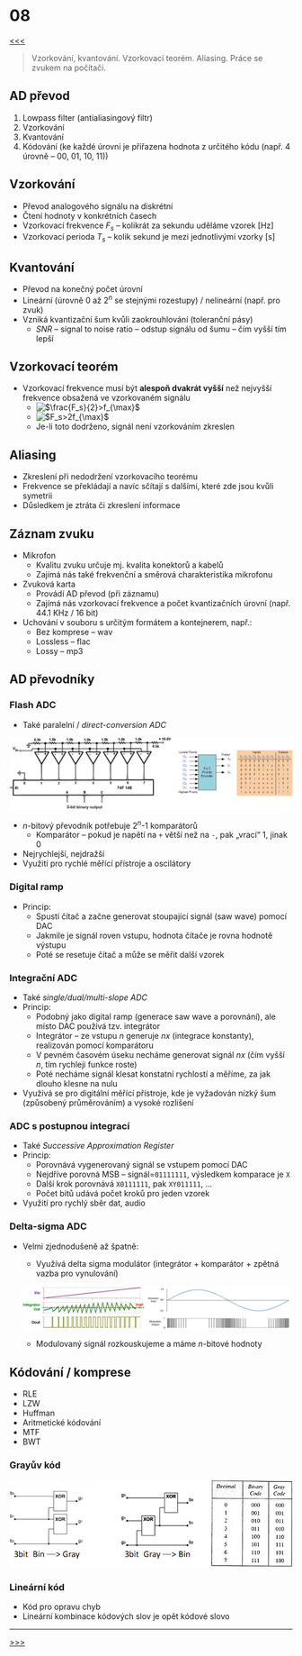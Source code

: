 # 08

[<<<](./07.MD)
> Vzorkování, kvantování. Vzorkovací teorém. Aliasing. Práce se zvukem na počítači.

## AD převod

1. Lowpass filter (antialiasingový filtr)
2. Vzorkování
3. Kvantování
4. Kódování (ke každé úrovni je přiřazena hodnota z určitého kódu (např. 4 úrovně – 00, 01, 10, 11))

## Vzorkování

* Převod analogového signálu na diskrétní
* Čtení hodnoty v konkrétních časech
* Vzorkovací frekvence _F<sub>s</sub>_ – kolikrát za sekundu uděláme vzorek [Hz]
* Vzorkovací perioda  _T<sub>s</sub>_ – kolik sekund je mezi jednotlivými vzorky [s]

## Kvantování

* Převod na konečný počet úrovní
* Lineární (úrovně 0 až 2<sup>_n_</sup> se stejnými rozestupy) / nelineární (např. pro zvuk)
* Vzniká kvantizační šum kvůli zaokrouhlování (toleranční pásy)
  * _SNR_ – signal to noise ratio – odstup signálu od šumu – čím vyšší tím lepší

## Vzorkovací teorém

* Vzorkovací frekvence musí být __alespoň dvakrát vyšší__ než nejvyšší frekvence obsažená ve vzorkovaném signálu
  * <img alt="$\frac{F_s}{2}>f_{\max}$" src=".\MG\LX\08_s01.svg">
  * <img alt="$F_s>2f_{\max}$" src=".\MG\LX\08_s02.svg">
  * Je-li toto dodrženo, signál není vzorkováním zkreslen

## Aliasing

* Zkreslení při nedodržení vzorkovacího teorému
* Frekvence se překládají a navíc sčítají s dalšími, které zde jsou kvůli symetrii
* Důsledkem je ztráta či zkreslení informace
<!--
* Druhy – příklad na hodinách:
  * <img alt="$2f>F_s>f$" src=".\MG\LX\08_s03.svg"> – jeví se spíše jako záporná frekvence
  * <img alt="$F_s=f$" src=".\MG\LX\08_s04.svg"> – jeví se jako stejnosměrná složka
  * <img alt="$F_s<f$" src=".\MG\LX\08_s05.svg"> – nestihneme zaznamenat jednu nebo více celých period – jeví se jako nižší frekvence
  * <img alt="$F_s=\frac{f}{2}$" src=".\MG\LX\08_s06.svg"> – nelze poznat směr frekvence
-->

## Záznam zvuku

* Mikrofon
  * Kvalitu zvuku určuje mj. kvalita konektorů a kabelů
  * Zajímá nás také frekvenční a směrová charakteristika mikrofonu
* Zvuková karta
  * Provádí AD převod (při záznamu)
  * Zajímá nás vzorkovací frekvence a počet kvantizačních úrovní (např. 44.1 KHz / 16 bit)
* Uchování v souboru s určitým formátem a kontejnerem, např.:
  * Bez komprese – wav
  * Lossless – flac
  * Lossy – mp3

## AD převodníky

### Flash ADC

* Také paralelní / _direct-conversion ADC_

![Flash ADC](./MG/08_01.png)

* _n_-bitový převodník potřebuje 2<sup>_n_</sup>-1 komparátorů
  * Komparátor – pokud je napětí na `+` větší než na `-`, pak „vrací“ 1, jinak 0
* Nejrychlejší, nejdražší
* Využití pro rychlé měřící přístroje a oscilátory

### Digital ramp

* Princip:
  * Spustí čítač a začne generovat stoupající signál (saw wave) pomocí DAC
  * Jakmile je signál roven vstupu, hodnota čítače je rovna hodnotě výstupu
  * Poté se resetuje čítač a může se měřit další vzorek

### Integrační ADC

* Také _single/dual/multi-slope ADC_
* Princip:
  * Podobný jako digital ramp (generace saw wave a porovnání), ale místo DAC používá tzv. integrátor
  * Integrátor – ze vstupu _n_ generuje _nx_ (integrace konstanty), realizován pomocí komparátoru
  * V pevném časovém úseku necháme generovat signál _nx_ (čím vyšší _n_, tím rychleji funkce roste)
  * Poté necháme signál klesat konstatní rychlostí a měříme, za jak dlouho klesne na nulu
* Využívá se pro digitální měřící přístroje, kde je vyžadován nízký šum (způsobený průměrováním) a vysoké rozlišení

### ADC s postupnou integrací

* Také _Successive Approximation Register_
* Princip:
  * Porovnává vygenerovaný signál se vstupem pomocí DAC
  * Nejdříve porovná MSB – signál=`01111111`, výsledkem komparace je `X`
  * Další krok porovnává `X0111111`, pak `XY011111`, ...
  * Počet bitů udává počet kroků pro jeden vzorek
* Využití pro rychlý sběr dat, audio

### Delta-sigma ADC

* Velmi zjednodušeně až špatně:
  * Využívá delta sigma modulátor (integrátor + komparátor + zpětná vazba pro vynulování)
  
  ![Delta Sigma modulace](./MG/08_02.png)
  
  * Modulovaný signál rozkouskujeme a máme _n_-bitové hodnoty

## Kódování / komprese

* RLE
* LZW
* Huffman
* Aritmetické kódování
* MTF
* BWT

### Grayův kód

![Grayův kód](./MG/08_03.png)

### Lineární kód

* Kód pro opravu chyb
* Lineární kombinace kódových slov je opět kódové slovo

---
[>>>](./09.MD)
